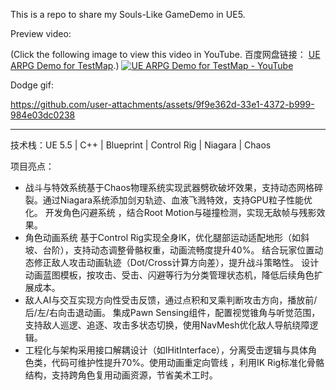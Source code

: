 This is a repo to share my Souls-Like GameDemo in UE5.


Preview video:

(Click the following image to view this video in YouTube. 百度网盘链接： [UE ARPG Demo for TestMap](https://pan.baidu.com/s/1D7eyftY-N_tCuY2QeWxKtA?pwd=26nn).)
[![UE ARPG Demo for TestMap - YouTube](https://res.cloudinary.com/marcomontalbano/image/upload/v1748174740/video_to_markdown/images/youtube--0Ce0PA_BQLc-c05b58ac6eb4c4700831b2b3070cd403.jpg)](https://www.youtube.com/watch?v=0Ce0PA_BQLc "UE ARPG Demo for TestMap - YouTube")


Dodge gif:



https://github.com/user-attachments/assets/9f9e362d-33e1-4372-b999-984e03dc0238



------

技术栈：UE 5.5 | C++ | Blueprint | Control Rig | Niagara | Chaos

项目亮点：

- 战斗与特效系统​​
基于Chaos物理系统​实现武器劈砍破坏效果，支持动态网格碎裂。通过​​Niagara系统​​添加剑刃轨迹、血液飞溅特效，支持GPU粒子性能优化。
开发​​角色闪避系统​​ ，结合Root Motion与碰撞检测，实现无敌帧与残影效果。
- 角色动画系统​​
基于​​Control Rig​​实现全身IK​​，优化腿部运动适配地形（如斜坡、台阶），支持动态调整骨骼权重，动画流畅度提升40%。
结合玩家位置动态修正敌人攻击动画轨迹（Dot/Cross计算方向差），提升战斗策略性。
设计​​动画蓝图模板​​ ，按攻击、受击、闪避等行为分类管理状态机，降低后续角色扩展成本。
- 敌人AI与交互​​
实现​​方向性受击反馈​​，通过点积和叉乘判断攻击方向，播放前/后/左/右向击退动画。
集成​Pawn Sensing组件​​，配置视觉锥角与听觉范围，支持敌人巡逻、追逐、攻击多状态切换，使用NavMesh优化敌人导航绕障逻辑。
- 工程化与架构​​
采用​​接口解耦设计​​（如IHitInterface），分离受击逻辑与具体角色类，代码可维护性提升70%。
​​使用动画重定向管线​​ ，利用IK Rig标准化骨骼结构，支持跨角色复用动画资源，节省美术工时。
